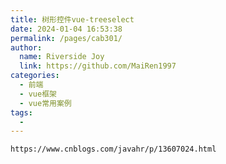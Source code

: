 ```yaml
---
title: 树形控件vue-treeselect
date: 2024-01-04 16:53:38
permalink: /pages/cab301/
author:
  name: Riverside Joy
  link: https://github.com/MaiRen1997
categories:
  - 前端
  - vue框架
  - vue常用案例
tags:
  - 
---
```

`https://www.cnblogs.com/javahr/p/13607024.html`